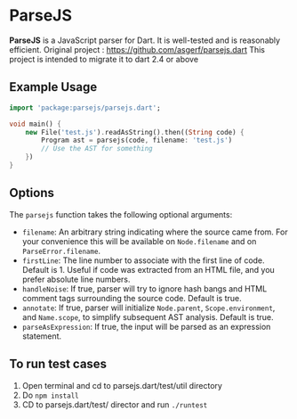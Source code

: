 # ParseJS

**ParseJS** is a JavaScript parser for Dart. It is well-tested and is reasonably efficient.
Original project : https://github.com/asgerf/parsejs.dart
This project is intended to migrate it to dart 2.4 or above

## Example Usage
```dart
import 'package:parsejs/parsejs.dart';

void main() {
    new File('test.js').readAsString().then((String code) {
        Program ast = parsejs(code, filename: 'test.js')
        // Use the AST for something
    })
}
```

## Options

The `parsejs` function takes the following optional arguments:

- `filename`: An arbitrary string indicating where the source came from. For your convenience this will be available on `Node.filename` and on `ParseError.filename`.
- `firstLine`: The line number to associate with the first line of code. Default is 1. Useful if code was extracted from an HTML file, and you prefer absolute line numbers.
- `handleNoise`: If true, parser will try to ignore hash bangs and HTML comment tags surrounding the source code. Default is true.
- `annotate`: If true, parser will initialize `Node.parent`, `Scope.environment`, and `Name.scope`, to simplify subsequent AST analysis. Default is true.
- `parseAsExpression`: If true, the input will be parsed as an expression statement.


## To run test cases 
1. Open terminal and cd to parsejs.dart/test/util directory
2. Do `npm install` 
3. CD to parsejs.dart/test/ director and run `./runtest`